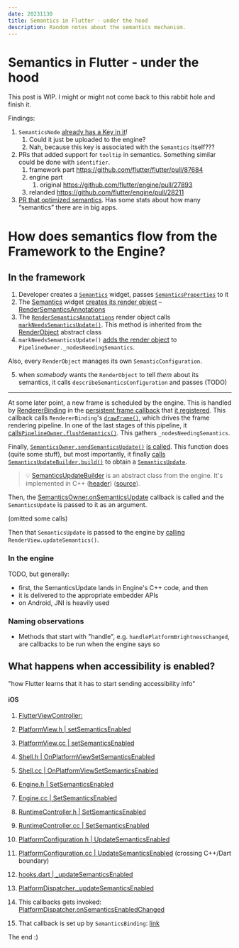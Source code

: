 ```yaml
---
date: 20231130
title: Semantics in Flutter - under the hood
description: Random notes about the semantics mechanism.
---
```


# Semantics in Flutter - under the hood

This post is WIP. I might or might not come back to this rabbit hole and finish it.

Findings:

1. `SemanticsNode`
   [already has a Key in it](https://github.com/flutter/flutter/blob/6673fe5cb14aebc14b975d3922ee58ac05c449b7/packages/flutter/lib/src/semantics/semantics.dart#L1704-L1708C17)!
   1. Could it just be uploaded to the engine?
   2. Nah, because this key is associated with the `Semantics` itself???
2. PRs that added support for `tooltip` in semantics. Something similar could be
   done with `identifier`.
   1. framework part https://github.com/flutter/flutter/pull/87684
   2. engine part
      1. original https://github.com/flutter/engine/pull/27893
   3. relanded https://github.com/flutter/engine/pull/28211
3. [PR that optimized semantics](https://github.com/flutter/flutter/pull/104281).
   Has some stats about how many “semantics” there are in big apps.

# How does semantics flow from the Framework to the Engine?

## In the framework

1. Developer creates a [`Semantics`][Semantics] widget, passes
   [`SemanticsProperties`][SemanticsProperties] to it
2. The [Semantics] widget [creates its render object][Semantics renderobject] –
   [RenderSemanticsAnnotations]
3. The [`RenderSemanticsAnnotations`][RenderSemanticsAnnotations] render object
   calls
   [`markNeedsSemanticsUpdate()`](https://api.flutter.dev/flutter/rendering/RenderObject/markNeedsSemanticsUpdate.html).
   This method is inherited from the [RenderObject] abstract class
4. `markNeedsSemanticsUpdate()`
   [adds the render object](https://github.com/flutter/flutter/blob/c0b21b16ef84cad520af81bf3431a928a05f3335/packages/flutter/lib/src/rendering/object.dart#L3598)
   to `PipelineOwner._nodesNeedingSemantics`.

Also, every `RenderObject` manages its own `SemanticConfiguration`.

5. when _somebody_ wants the `RenderObject` to tell _them_ about its semantics,
   it calls `describeSemanticsConfiguration` and passes (TODO)

---

At some later point, a new frame is scheduled by the engine. This is handled by
[RendererBinding] in the
[persistent frame callback](https://github.com/flutter/flutter/blob/3.16.0/packages/flutter/lib/src/rendering/binding.dart#L456-L459)
that
[it registered](https://github.com/flutter/flutter/blob/3.16.0/packages/flutter/lib/src/rendering/binding.dart#L46).
This callback calls `RendererBinding`'s [`drawFrame()`][drawFrame], which drives
the frame rendering pipeline. In one of the last stages of this pipeline, it
[calls](https://github.com/flutter/flutter/blob/cb9a3f698c7d68fb6ebf1a91364c32d881ec5e3e/packages/flutter/lib/src/rendering/binding.dart#L589)[`PipelineOwner.flushSemantics()`][flushSemantics].
This gathers `_nodesNeedingSemantics`.

Finally, [`SemanticsOwner.sendSemanticsUpdate()`][sendSemanticsUpdates]
[is called](https://github.com/flutter/flutter/blob/c0b21b16ef84cad520af81bf3431a928a05f3335/packages/flutter/lib/src/rendering/object.dart#L1306).
This function does (quite some stuff), but most importantly, it finally
[calls](https://github.com/flutter/flutter/blob/e33d4b86270e3c012ba13d68d6e90f2eabc4912b/packages/flutter/lib/src/semantics/semantics.dart#L3418)
[`SemanticsUpdateBuilder.build()`][SBU build] to obtain a
[`SemanticsUpdate`][SemanticsUpdate].

> 💡 [SemanticsUpdateBuilder] is an abstract class from the engine. It's
> implemented in C++
> ([header](https://github.com/flutter/engine/blob/3.16.0/lib/ui/semantics/semantics_update_builder.h#L18))
> ([source](https://github.com/flutter/engine/blob/3.16.0/lib/ui/semantics/semantics_update_builder.cc#L133)).

Then, the
[SemanticsOwner.onSemanticsUpdate](https://github.com/flutter/flutter/blob/3.16.0/packages/flutter/lib/src/semantics/semantics.dart#L3257)
callback is called and the `SemanticsUpdate` is passed to it as an argument.

(omitted some calls)

Then that `SemanticsUpdate` is passed to the engine by
[calling](https://github.com/flutter/flutter/blob/3.16.0/packages/flutter/lib/src/rendering/binding.dart#L244-L246)
`RenderView.updateSemantics()`.

### In the engine

TODO, but generally:

- first, the SemanticsUpdate lands in Engine's C++ code, and then
- it is delivered to the appropriate embedder APIs
- on Android, JNI is heavily used

### Naming observations

- Methods that start with "handle", e.g. `handlePlatformBrightnessChanged`, are
  callbacks to be run when the engine says so

## What happens when accessibility is enabled?

"how Flutter learns that it has to start sending accessibility info"

#### iOS

1. [FlutterViewController:](https://github.com/flutter/engine/blob/3.22.0/shell/platform/darwin/ios/framework/Source/FlutterViewController.mm#L2063-L2084)

2. [PlatformView.h | setSemanticsEnabled](https://github.com/flutter/engine/blob/3.22.0/shell/common/platform_view.h#L419-L450)

3. [PlatformView.cc | setSemanticsEnabled](https://github.com/flutter/engine/blob/3.22.0/shell/common/platform_view.cc#L46-L48)

4. [Shell.h | OnPlatformViewSetSemanticsEnabled](https://github.com/flutter/engine/blob/3.22.0/shell/common/shell.h#L616-L617)

5. [Shell.cc | OnPlatformViewSetSemanticsEnabled](https://github.com/flutter/engine/blob/3.22.0/shell/common/shell.cc#L1114-L1125)

6. [Engine.h | SetSemanticsEnabled](https://github.com/flutter/engine/blob/3.22.0/shell/common/engine.h#L808-L818)

7. [Engine.cc | SetSemanticsEnabled](https://github.com/flutter/engine/blob/3.22.0/shell/common/engine.cc#L448-L450)

8. [RuntimeController.h | SetSemanticsEnabled](https://github.com/flutter/engine/blob/3.22.0/runtime/runtime_controller.h#L263-L274)

9. [RuntimeController.cc | SetSemanticsEnabled](https://github.com/flutter/engine/blob/3.22.0/runtime/runtime_controller.cc#L208-L218)

10. [PlatformConfiguration.h | UpdateSemanticsEnabled](https://github.com/flutter/engine/blob/3.22.0/lib/ui/window/platform_configuration.h#L375-L385)

11. [PlatformConfiguration.cc | UpdateSemanticsEnabled](https://github.com/flutter/engine/blob/3.22.0/lib/ui/window/platform_configuration.cc#L267-L278) (crossing C++/Dart boundary)

12. [hooks.dart | _updateSemanticsEnabled](https://github.com/flutter/engine/blob/3.22.0/lib/ui/hooks.dart#L245-L248)

13. [PlatformDispatcher._updateSemanticsEnabled](https://github.com/flutter/engine/blob/3.22.0/lib/ui/platform_dispatcher.dart#L1204-L1215)

14. This callbacks gets invoked: [PlatformDispatcher.onSemanticsEnabledChanged](https://github.com/flutter/engine/blob/3.22.0/lib/ui/platform_dispatcher.dart#L1192-L1196)

15. That callback is set up by `SemanticsBinding`: [link](https://github.com/flutter/flutter/blob/3.22.0/packages/flutter/lib/src/semantics/binding.dart#L22)

The end :)

[Semantics]: https://api.flutter.dev/flutter/widgets/Semantics-class.html
[SemanticsProperties]: https://api.flutter.dev/flutter/semantics/SemanticsProperties-class.html
[Semantics renderobject]: https://github.com/flutter/flutter/blob/3.16.0/packages/flutter/lib/src/widgets/basic.dart#L7307-L7317
[RenderSemanticsAnnotations]: https://api.flutter.dev/flutter/rendering/RenderSemanticsAnnotations-class.html
[SemanticsNode]: https://api.flutter.dev/flutter/semantics/SemanticsNode-class.html
[SemanticsUpdateBuilder]: https://api.flutter.dev/flutter/dart-ui/SemanticsUpdateBuilder-class.html
[SemanticsUpdateBuilder code]: https://github.com/flutter/engine/blob/3.16.0/lib/ui/semantics.dart#L703
[RenderObject]: https://api.flutter.dev/flutter/rendering/RenderObject-class.html
[RendererBinding]: https://api.flutter.dev/flutter/rendering/RendererBinding-mixin.html
[drawFrame]: https://github.com/flutter/flutter/blob/3.16.0/packages/flutter/lib/src/rendering/binding.dart#L590
[flushSemantics]: https://github.com/flutter/flutter/blob/3.16.0/packages/flutter/lib/src/rendering/object.dart#L1259
[sendSemanticsUpdates]: https://api.flutter.dev/flutter/semantics/SemanticsOwner/sendSemanticsUpdate.html
[SBU build]: https://github.com/flutter/engine/blob/3.16.0/lib/ui/semantics.dart#L848
[SemanticsUpdate]: https://github.com/flutter/engine/blob/3.16.0/lib/ui/semantics.dart#L1029
